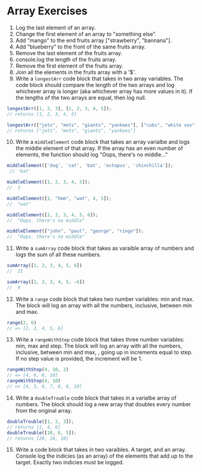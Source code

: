 # Array Exercises

1. Log the last element of an array. 
2. Change the first element of an array to "something else". 
3. Add "mango" to the end fruits array ["strawberry", "bannana"].
4. Add "blueberry" to the front of the same fruits array. 
5. Remove the last element of the fruits array. 
6. console.log the length of the fruits array. 
7. Remove the first element of the fruits array. 
8. Join all the elements in the fruits array with a '$'. 
9. Write a `longestArr` code block that takes in two array variables. The code block should compare the length of the two arrays and log whichever array is longer (aka whichever array has more values in it). If the lengths of the two arrays are equal, then log null.
```js
longestArr([1, 2, 3], [1, 2, 3, 4, 5]); 
// returns [1, 2, 3, 4, 5]

longestArr(["jets", "mets", "giants", "yankees"], ["cubs", "white sox", "bulls"]);
// returns ["jets", "mets", "giants", "yankees"]

```
10. Write a `middleElement` code block that takes an array varialbe and logs the middle element of that array. 
If the array has an even number of elements, the function should log "Oops, there's no middle..."

```js
middleElement(['dog', 'cat', 'bat', 'octopus', 'chinchilla']);
 // 'bat'

middleElement([1, 2, 3, 4, 5]); 
//  3

middleElement([1, "hmm", "wat", 4, 5]); 
//  "wat"

middleElement([1, 2, 3, 4, 5, 6]); 
//  "Oops, there's no middle"

middleElement(["john", "paul", "george", "ringo"]); 
//  "Oops, there's no middle"
```

11. Write a `sumArray` code block that takes as varaible array of numbers and logs the sum of all these numbers.
```js
sumArray([1, 2, 3, 4, 5, 6])
//  21

sumArray([1, 2, 3, 4, 5, -6]) 
//  9
```
12. Write a `range` code block that takes two number variables: min and max. 
The block will log an array with all the numbers, inclusive, between min and max.
```js
range(2, 6)
// => [2, 3, 4, 5, 6]
```

13. Write a `rangeWithStep` code block that takes three number variables: min, max and step. 
The block will log an array with all the numbers, inclusive, between min and max, , going up in increments equal to step. 
If no step value is provided, the increment will be 1.
```js
rangeWithStep(4, 10, 2)
// => [4, 6, 8, 10]
rangeWithStep(4, 10)
// => [4, 5, 6, 7, 8, 9, 10]
```

14. Write a `doubleTrouble` code block that takes in a varialbe array of numbers. 
The block should log a new array that doubles every number from the original array. 
```js
doubleTrouble([1, 2, 3]); 
// returns [2, 4, 6]
doubleTrouble([10, 8, 5]);
// returns [20, 16, 10]
```

15. Write a code block that takes in two varaibles. A target, and an array. Console log the indicies (as an array) of the elements that add up to the target. Exactly two indicies must be logged. 
